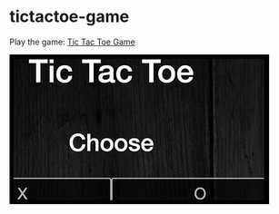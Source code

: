 # tictactoe-game

Play the game: [Tic Tac Toe Game](http://danieljobe.com/tictactoe-game)

![Tic Tac Toe Game](https://github.com/danieljobe/tictactoe-game/blob/master/tictactoe-thumbnail.png)
